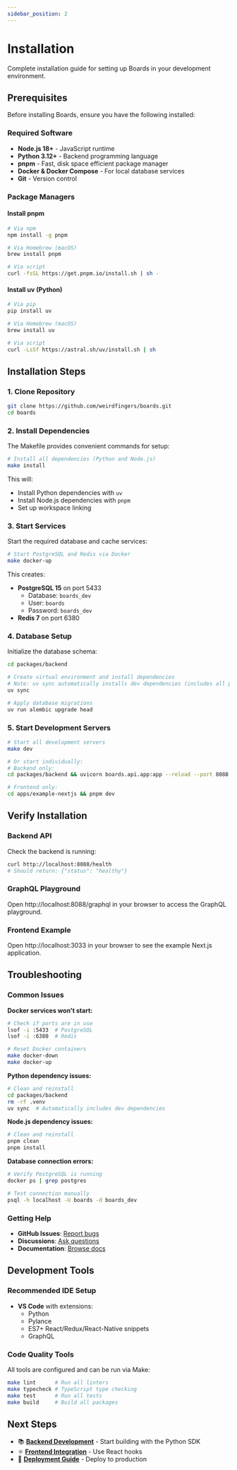 ```yaml
---
sidebar_position: 2
---
```


# Installation

Complete installation guide for setting up Boards in your development environment.

## Prerequisites

Before installing Boards, ensure you have the following installed:

### Required Software

- **Node.js 18+** - JavaScript runtime
- **Python 3.12+** - Backend programming language
- **pnpm** - Fast, disk space efficient package manager
- **Docker & Docker Compose** - For local database services
- **Git** - Version control

### Package Managers

#### Install pnpm

```bash
# Via npm
npm install -g pnpm

# Via Homebrew (macOS)
brew install pnpm

# Via script
curl -fsSL https://get.pnpm.io/install.sh | sh -
```

#### Install uv (Python)

```bash
# Via pip
pip install uv

# Via Homebrew (macOS)
brew install uv

# Via script
curl -LsSf https://astral.sh/uv/install.sh | sh
```

## Installation Steps

### 1. Clone Repository

```bash
git clone https://github.com/weirdfingers/boards.git
cd boards
```

### 2. Install Dependencies

The Makefile provides convenient commands for setup:

```bash
# Install all dependencies (Python and Node.js)
make install
```

This will:

- Install Python dependencies with `uv`
- Install Node.js dependencies with `pnpm`
- Set up workspace linking

### 3. Start Services

Start the required database and cache services:

```bash
# Start PostgreSQL and Redis via Docker
make docker-up
```

This creates:

- **PostgreSQL 15** on port 5433
  - Database: `boards_dev`
  - User: `boards`
  - Password: `boards_dev`
- **Redis 7** on port 6380

### 4. Database Setup

Initialize the database schema:

```bash
cd packages/backend

# Create virtual environment and install dependencies
# Note: uv sync automatically installs dev dependencies (includes all providers/storage for typecheck)
uv sync

# Apply database migrations
uv run alembic upgrade head
```

### 5. Start Development Servers

```bash
# Start all development servers
make dev

# Or start individually:
# Backend only:
cd packages/backend && uvicorn boards.api.app:app --reload --port 8088

# Frontend only:
cd apps/example-nextjs && pnpm dev
```

## Verify Installation

### Backend API

Check the backend is running:

```bash
curl http://localhost:8088/health
# Should return: {"status": "healthy"}
```

### GraphQL Playground

Open http://localhost:8088/graphql in your browser to access the GraphQL playground.

### Frontend Example

Open http://localhost:3033 in your browser to see the example Next.js application.

## Troubleshooting

### Common Issues

**Docker services won't start:**

```bash
# Check if ports are in use
lsof -i :5433  # PostgreSQL
lsof -i :6380  # Redis

# Reset Docker containers
make docker-down
make docker-up
```

**Python dependency issues:**

```bash
# Clean and reinstall
cd packages/backend
rm -rf .venv
uv sync  # Automatically includes dev dependencies
```

**Node.js dependency issues:**

```bash
# Clean and reinstall
pnpm clean
pnpm install
```

**Database connection errors:**

```bash
# Verify PostgreSQL is running
docker ps | grep postgres

# Test connection manually
psql -h localhost -U boards -d boards_dev
```

### Getting Help

- **GitHub Issues**: [Report bugs](https://github.com/weirdfingers/boards/issues)
- **Discussions**: [Ask questions](https://github.com/weirdfingers/boards/discussions)
- **Documentation**: [Browse docs](https://weirdfingers.github.io/boards/)

## Development Tools

### Recommended IDE Setup

- **VS Code** with extensions:
  - Python
  - Pylance
  - ES7+ React/Redux/React-Native snippets
  - GraphQL

### Code Quality Tools

All tools are configured and can be run via Make:

```bash
make lint      # Run all linters
make typecheck # TypeScript type checking
make test      # Run all tests
make build     # Build all packages
```

## Next Steps

- 📚 **[Backend Development](./backend/getting-started)** - Start building with the Python SDK
- ⚛️ **[Frontend Integration](./frontend/getting-started)** - Use React hooks
- 🚀 **[Deployment Guide](./deployment/overview)** - Deploy to production
